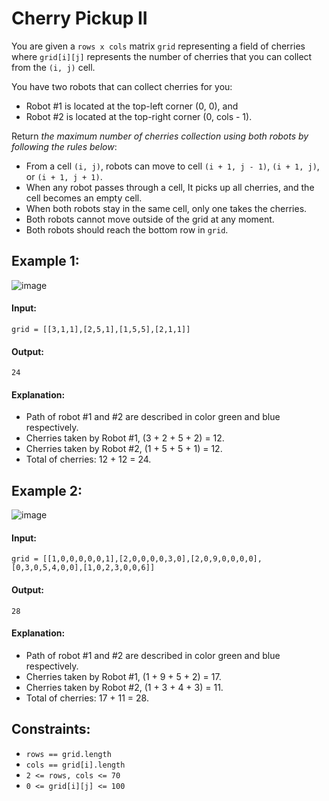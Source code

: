 # Cherry Pickup II

You are given a `rows x cols` matrix `grid` representing a field of cherries where `grid[i][j]` represents the number of cherries that you can collect from the `(i, j)` cell.

You have two robots that can collect cherries for you:
- Robot #1 is located at the top-left corner (0, 0), and
- Robot #2 is located at the top-right corner (0, cols - 1).

Return *the maximum number of cherries collection using both robots by following the rules below*:
- From a cell `(i, j)`, robots can move to cell `(i + 1, j - 1)`, `(i + 1, j)`, or `(i + 1, j + 1)`.
- When any robot passes through a cell, It picks up all cherries, and the cell becomes an empty cell.
- When both robots stay in the same cell, only one takes the cherries.
- Both robots cannot move outside of the grid at any moment.
- Both robots should reach the bottom row in `grid`.
 


## Example 1:
![image](https://user-images.githubusercontent.com/24850908/148662212-1c085a81-9b8c-4ad6-a79c-3c2b19ba2823.png)

#### Input: 

`grid = [[3,1,1],[2,5,1],[1,5,5],[2,1,1]]`

#### Output: 

`24`

#### Explanation: 
- Path of robot #1 and #2 are described in color green and blue respectively.
- Cherries taken by Robot #1, (3 + 2 + 5 + 2) = 12.
- Cherries taken by Robot #2, (1 + 5 + 5 + 1) = 12.
- Total of cherries: 12 + 12 = 24.



## Example 2:
![image](https://user-images.githubusercontent.com/24850908/148662241-31277327-64be-4cf6-a2d8-cfe5a3d237d8.png)

#### Input: 

`grid = [[1,0,0,0,0,0,1],[2,0,0,0,0,3,0],[2,0,9,0,0,0,0],[0,3,0,5,4,0,0],[1,0,2,3,0,0,6]]`

#### Output: 

`28`

#### Explanation: 
- Path of robot #1 and #2 are described in color green and blue respectively.
- Cherries taken by Robot #1, (1 + 9 + 5 + 2) = 17.
- Cherries taken by Robot #2, (1 + 3 + 4 + 3) = 11.
- Total of cherries: 17 + 11 = 28.
 


## Constraints:
- `rows == grid.length`
- `cols == grid[i].length`
- `2 <= rows, cols <= 70`
- `0 <= grid[i][j] <= 100`
